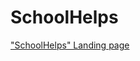 # SchoolHelps
["SchoolHelps" Landing page](https://github.com/Kirill13371488/Kirill13371488.github.io/blob/master/site/index.html.html "SchoolHelps")
